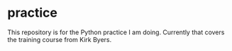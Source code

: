 # practice

This repository is for the Python practice I am doing.  Currently that covers the training course from Kirk Byers.
